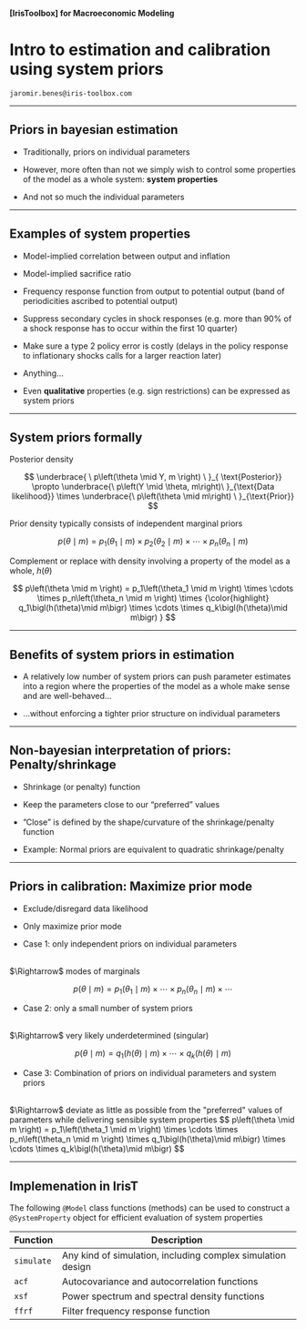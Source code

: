 
__[IrisToolbox] for Macroeconomic Modeling__

# Intro to estimation and calibration using system priors

`jaromir.benes@iris-toolbox.com`


---

## Priors in bayesian estimation

* Traditionally, priors on individual parameters

* However, more often than not we simply wish to control some properties of the model as a whole system: **system properties**

* And not so much the individual parameters


---

## Examples of system properties

* Model-implied correlation between output and inflation

* Model-implied sacrifice ratio

* Frequency response function from output to potential output (band of periodicities ascribed to potential output)

* Suppress secondary cycles in shock responses (e.g. more than 90% of a shock response has to occur within the first 10 quarter)

* Make sure a type 2 policy error is costly (delays in the policy response to inflationary shocks calls for a larger reaction later)

* Anything...

* Even **qualitative** properties (e.g. sign restrictions) can be expressed
  as system priors 

---

## System priors formally


Posterior density

$$
\underbrace{ \ p\left(\theta \mid Y, m \right) \ }_{ \text{Posterior}}
\propto
\underbrace{\ p\left(Y \mid \theta, m\right)\ }_{\text{Data likelihood}}
\times 
\underbrace{\ p\left(\theta \mid m\right) \ }_{\text{Prior}}
$$



Prior density typically consists of independent marginal priors

$$
p\left(\theta \mid m \right) =
p_1\left(\theta_1 \mid m \right)
\times
p_2\left(\theta_2 \mid m \right)
\times \cdots \times
p_n\left(\theta_n \mid m \right)
$$



Complement or replace with density involving a property of the model as a whole, $h\left(\theta\right)$

$$
p\left(\theta \mid m \right) =
p_1\left(\theta_1 \mid m \right)
\times \cdots \times
p_n\left(\theta_n \mid m \right)
\times
{\color{highlight}
q_1\bigl(h(\theta)\mid m\bigr)
\times \cdots \times
q_k\bigl(h(\theta)\mid m\bigr)
}
$$



---

## Benefits of system priors in estimation

* A relatively low number of system priors can push parameter estimates into a region where the properties of the model as a whole make sense and are well-behaved…

* …without enforcing a tighter prior structure on individual parameters



---

## Non-bayesian interpretation of priors: Penalty/shrinkage

* Shrinkage (or penalty) function

* Keep the parameters close to our “preferred” values

* ”Close” is defined by the shape/curvature of the shrinkage/penalty function

* Example: Normal priors are equivalent to quadratic shrinkage/penalty


---

## Priors in calibration: Maximize prior mode

* Exclude/disregard data likelihood

* Only maximize prior mode


* Case 1: only independent priors on individual parameters
<br/>
$\Rightarrow$ modes of marginals

$$
p\left(\theta \mid m \right) =
p_1\left(\theta_1 \mid m \right)
\times \cdots \times
p_n\left(\theta_n \mid m \right)
\times \cdots
$$


* Case 2: only a small number of system priors
<br/>
$\Rightarrow$ very likely underdetermined (singular)

$$
p\left(\theta \mid m \right) = 
q_1\bigl(h(\theta)\mid m\bigr)
\times \cdots \times
q_k\bigl(h(\theta)\mid m\bigr)
$$


* Case 3: Combination of priors on individual parameters and system priors
<br/>
$\Rightarrow$ deviate as little as possible from the "preferred" values of
parameters while delivering sensible system properties
$$
p\left(\theta \mid m \right) =
p_1\left(\theta_1 \mid m \right)
\times \cdots \times
p_n\left(\theta_n \mid m \right)
\times
q_1\bigl(h(\theta)\mid m\bigr)
\times \cdots \times
q_k\bigl(h(\theta)\mid m\bigr)
$$


---

## Implemenation in IrisT

The following `@Model` class functions (methods) can be used to construct a
`@SystemProperty` object for efficient evaluation of system properties

| Function | Description |
|---|---|
| `simulate` | Any kind of simulation, including complex simulation design |   
| `acf` | Autocovariance and autocorrelation functions |
| `xsf` | Power spectrum and spectral density functions |
| `ffrf` | Filter frequency response function |

